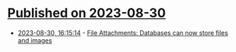 # [Published on 2023-08-30](index.md)

* [2023-08-30, 16:15:14](https://lobste.rs/s/xtbhwh/file_attachments_databases_can_now_store) - [File Attachments: Databases can now store files and images](https://xata.io/blog/file-attachments)

